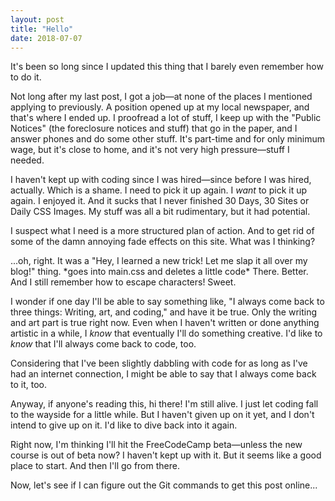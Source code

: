 ```yaml
---
layout: post
title: "Hello"
date: 2018-07-07
---
```

It's been so long since I updated this thing that I barely even remember how to do it.

Not long after my last post, I got a job&mdash;at none of the places I mentioned applying to previously. A position opened up at my local newspaper, and that's where I ended up. I proofread a lot of stuff, I keep up with the "Public Notices" (the foreclosure notices and stuff) that go in the paper, and I answer phones and do some other stuff. It's part-time and for only minimum wage, but it's close to home, and it's not very high pressure&mdash;stuff I needed.

I haven't kept up with coding since I was hired&mdash;since before I was hired, actually. Which is a shame. I need to pick it up again. I *want* to pick it up again. I enjoyed it. And it sucks that I never finished 30 Days, 30 Sites or Daily CSS Images. My stuff was all a bit rudimentary, but it had potential.

I suspect what I need is a more structured plan of action. And to get rid of some of the damn annoying fade effects on this site. What was I thinking?

...oh, right. It was a "Hey, I learned a new trick! Let me slap it all over my blog!" thing. \*goes into main.css and deletes a little code\* There. Better. And I still remember how to escape characters! Sweet.

I wonder if one day I'll be able to say something like, "I always come back to three things: Writing, art, and coding," and have it be true. Only the writing and art part is true right now. Even when I haven't written or done anything artistic in a while, I *know* that eventually I'll do something creative. I'd like to *know* that I'll always come back to code, too.

Considering that I've been slightly dabbling with code for as long as I've had an internet connection, I might be able to say that I always come back to it, too.

Anyway, if anyone's reading this, hi there! I'm still alive. I just let coding fall to the wayside for a little while. But I haven't given up on it yet, and I don't intend to give up on it. I'd like to dive back into it again.

Right now, I'm thinking I'll hit the FreeCodeCamp beta&mdash;unless the new course is out of beta now? I haven't kept up with it. But it seems like a good place to start. And then I'll go from there.

Now, let's see if I can figure out the Git commands to get this post online...